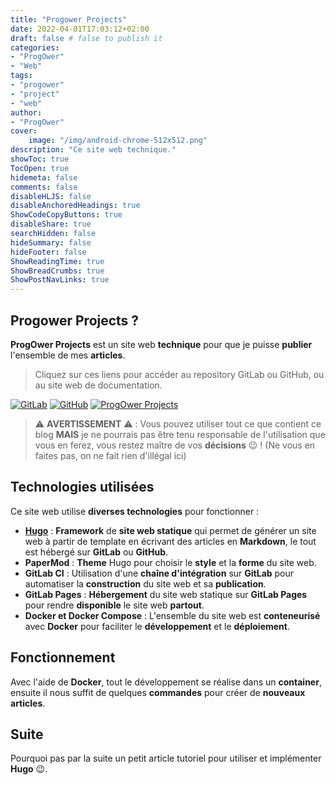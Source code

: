 ```yaml
---
title: "Progower Projects"
date: 2022-04-01T17:03:12+02:00
draft: false # false to publish it
categories:
- "ProgOwer"
- "Web"
tags:
- "progower"
- "project"
- "web"
author:
- "ProgOwer"
cover:
    image: "/img/android-chrome-512x512.png"
description: "Ce site web technique."
showToc: true
TocOpen: true
hidemeta: false
comments: false
disableHLJS: false
disableAnchoredHeadings: true
ShowCodeCopyButtons: true
disableShare: true
searchHidden: false
hideSummary: false
hideFooter: false
ShowReadingTime: true
ShowBreadCrumbs: true
ShowPostNavLinks: true
---
```


## Progower Projects ?

**ProgOwer Projects** est un site web **technique** pour que je puisse **publier** l'ensemble de mes **articles**.

> Cliquez sur ces liens pour accéder au repository GitLab ou GitHub, ou au site web de documentation.

[![GitLab](https://img.shields.io/badge/GitLab-330F63?style=for-the-badge&logo=gitlab&logoColor=white)](https://gitlab.com/ProgOwer/progower_projects)
[![GitHub](https://img.shields.io/badge/GitHub-100000?style=for-the-badge&logo=github&logoColor=white)](https://github.com/ProgOwer/ProgOwer_Projects)
[![ProgOwer Projects](https://img.shields.io/website-up-down-green-red/https/progower.gitlab.io/progower_projects.svg)](https://progower.gitlab.io/progower_projects/fr/)

> :warning: **AVERTISSEMENT** :warning: : Vous pouvez utiliser tout ce que contient ce blog **MAIS** je ne pourrais pas être tenu responsable de l'utilisation que vous en ferez, vous restez maître de vos **décisions** :wink: ! (Ne vous en faites pas, on ne fait rien d'illégal ici)

## Technologies utilisées

Ce site web utilise **diverses technologies** pour fonctionner :

- **[Hugo](https://gohugo.io/)** : **Framework** de **site web statique** qui permet de générer un site web à partir de template en écrivant des articles en **Markdown**, le tout est hébergé sur **GitLab** ou **GitHub**.
- **PaperMod** : **Theme** Hugo pour choisir le **style** et la **forme** du site web.
- **GitLab CI** : Utilisation d'une **chaîne d'intégration** sur **GitLab** pour automatiser la **construction** du site web et sa **publication**.
- **GitLab Pages** : **Hébergement** du site web statique sur **GitLab Pages** pour rendre **disponible** le site web **partout**.
- **Docker et Docker Compose** : L'ensemble du site web est **conteneurisé** avec **Docker** pour faciliter le **développement** et le **déploiement**.

## Fonctionnement

Avec l'aide de **Docker**, tout le développement se réalise dans un **container**, ensuite il nous suffit de quelques **commandes** pour créer de **nouveaux articles**.

## Suite

Pourquoi pas par la suite un petit article tutoriel pour utiliser et implémenter **Hugo** :wink:.

